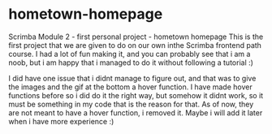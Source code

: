 # hometown-homepage
Scrimba Module 2 - first personal project - hometown homepage
This is the first project that we are given to do on our own inthe Scrimba frontend path course.
I had a lot of fun making it, and you can probably see that i am a noob, but i am happy 
that i managed to do it without following a tutorial :)

I did have one issue that i didnt manage to figure out, and that was to give the images and the gif at the
bottom a hover function. I have made hover functions before so i did do it the right way, but somehow it didnt work,
so it must be something in my code that is the reason for that. As of now, they are not meant to have a hover function, i removed it.
Maybe i will add it later when i have more experience :)
